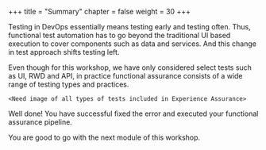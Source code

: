 +++
title = "Summary"
chapter = false
weight = 30
+++

Testing in DevOps essentially means testing early and testing often. Thus, functional test automation has to go beyond the traditional UI based execution to cover components such as data and services. And this change in test approach shifts testing left.

Even though for this workshop, we have only considered select tests such as UI, RWD and API, in practice functional assurance consists of a wide range of testing types and practices.
 
`<Need image of all types of tests included in Experience Assurance>`

Well done! You have successful fixed the error and executed your functional assurance pipeline. 

You are good to go with the next module of this workshop.

